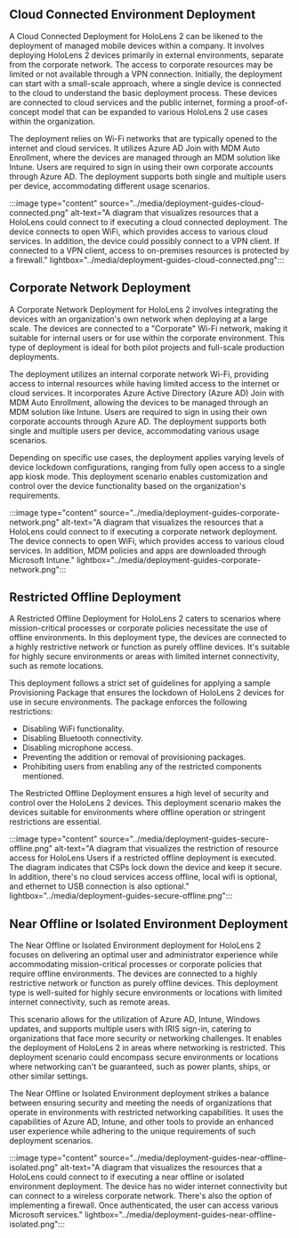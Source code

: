 ## Cloud Connected Environment Deployment

A Cloud Connected Deployment for HoloLens 2 can be likened to the deployment of managed mobile devices within a company. It involves deploying HoloLens 2 devices primarily in external environments, separate from the corporate network. The access to corporate resources may be limited or not available through a VPN connection. Initially, the deployment can start with a small-scale approach, where a single device is connected to the cloud to understand the basic deployment process. These devices are connected to cloud services and the public internet, forming a proof-of-concept model that can be expanded to various HoloLens 2 use cases within the organization.

The deployment relies on Wi-Fi networks that are typically opened to the internet and cloud services. It utilizes Azure AD Join with MDM Auto Enrollment, where the devices are managed through an MDM solution like Intune. Users are required to sign in using their own corporate accounts through Azure AD. The deployment supports both single and multiple users per device, accommodating different usage scenarios.

:::image type="content" source="../media/deployment-guides-cloud-connected.png" alt-text="A diagram that visualizes resources that a HoloLens could connect to if executing a cloud connected deployment. The device connects to open WiFi, which provides access to various cloud services. In addition, the device could possibly connect to a VPN client. If connected to a VPN client, access to on-premises resources is protected by a firewall." lightbox="../media/deployment-guides-cloud-connected.png":::

## Corporate Network Deployment

A Corporate Network Deployment for HoloLens 2 involves integrating the devices with an organization's own network when deploying at a large scale. The devices are connected to a "Corporate" Wi-Fi network, making it suitable for internal users or for use within the corporate environment. This type of deployment is ideal for both pilot projects and full-scale production deployments.

The deployment utilizes an internal corporate network Wi-Fi, providing access to internal resources while having limited access to the internet or cloud services. It incorporates Azure Active Directory (Azure AD) Join with MDM Auto Enrollment, allowing the devices to be managed through an MDM solution like Intune. Users are required to sign in using their own corporate accounts through Azure AD. The deployment supports both single and multiple users per device, accommodating various usage scenarios.

Depending on specific use cases, the deployment applies varying levels of device lockdown configurations, ranging from fully open access to a single app kiosk mode. This deployment scenario enables customization and control over the device functionality based on the organization's requirements.

:::image type="content" source="../media/deployment-guides-corporate-network.png" alt-text="A diagram that visualizes the resources that a HoloLens could connect to if executing a corporate network deployment. The device connects to open WiFi, which provides access to various cloud services. In addition, MDM policies and apps are downloaded through Microsoft Intune." lightbox="../media/deployment-guides-corporate-network.png":::

## Restricted Offline Deployment

A Restricted Offline Deployment for HoloLens 2 caters to scenarios where mission-critical processes or corporate policies necessitate the use of offline environments. In this deployment type, the devices are connected to a highly restrictive network or function as purely offline devices. It's suitable for highly secure environments or areas with limited internet connectivity, such as remote locations.

This deployment follows a strict set of guidelines for applying a sample Provisioning Package that ensures the lockdown of HoloLens 2 devices for use in secure environments. The package enforces the following restrictions:

- Disabling WiFi functionality.
- Disabling Bluetooth connectivity.
- Disabling microphone access.
- Preventing the addition or removal of provisioning packages.
- Prohibiting users from enabling any of the restricted components mentioned.

The Restricted Offline Deployment ensures a high level of security and control over the HoloLens 2 devices. This deployment scenario makes the devices suitable for environments where offline operation or stringent restrictions are essential.

:::image type="content" source="../media/deployment-guides-secure-offline.png" alt-text="A diagram that visualizes the restriction of resource access for HoloLens Users if a restricted offline deployment is executed. The diagram indicates that CSPs lock down the device and keep it secure. In addition, there's no cloud services access offline, local wifi is optional, and ethernet to USB connection is also optional." lightbox="../media/deployment-guides-secure-offline.png":::

## Near Offline or Isolated Environment Deployment

The Near Offline or Isolated Environment deployment for HoloLens 2 focuses on delivering an optimal user and administrator experience while accommodating mission-critical processes or corporate policies that require offline environments. The devices are connected to a highly restrictive network or function as purely offline devices. This deployment type is well-suited for highly secure environments or locations with limited internet connectivity, such as remote areas.

This scenario allows for the utilization of Azure AD, Intune, Windows updates, and supports multiple users with IRIS sign-in, catering to organizations that face more security or networking challenges. It enables the deployment of HoloLens 2 in areas where networking is restricted. This deployment scenario could encompass secure environments or locations where networking can't be guaranteed, such as power plants, ships, or other similar settings.

The Near Offline or Isolated Environment deployment strikes a balance between ensuring security and meeting the needs of organizations that operate in environments with restricted networking capabilities. It uses the capabilities of Azure AD, Intune, and other tools to provide an enhanced user experience while adhering to the unique requirements of such deployment scenarios.

:::image type="content" source="../media/deployment-guides-near-offline-isolated.png" alt-text="A diagram that visualizes the resources that a HoloLens could connect to if executing a near offline or isolated environment deployment. The device has no wider internet connectivity but can connect to a wireless corporate network. There's also the option of implementing a firewall. Once authenticated, the user can access various Microsoft services." lightbox="../media/deployment-guides-near-offline-isolated.png":::
